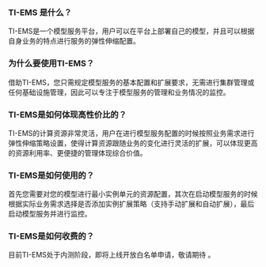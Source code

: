 ### TI-EMS 是什么？
TI-EMS是一个模型服务平台，用户可以在平台上部署自己的模型，并且可以根据自身业务的特点进行服务的弹性伸缩配置。

###  为什么要使用TI-EMS？
借助TI-EMS，您只需规定模型服务的基本配置和扩展要求，无需进行集群管理或任何基础设施管理，因此可以专注于模型服务的管理和业务情况的监控。

### TI-EMS是如何体现高性价比的？
TI-EMS的计算资源非常灵活，用户在进行模型服务配置的时候按照业务需求进行弹性伸缩策略设置，使得计算资源跟随业务的变化进行灵活的扩展，可以体现更高的资源利用率、更便捷的管理体现综合价值。

### TI-EMS是如何使用的？
首先您需要对您的模型进行最小实例单元的资源配置，其次在启动模型服务的时候根据实际业务需求选择是否添加实例扩展策略（支持手动扩展和自动扩展），最后启动模型服务并进行监控。

### TI-EMS是如何收费的？
目前TI-EMS处于内测阶段，即将上线开放白名单申请，敬请期待 。
